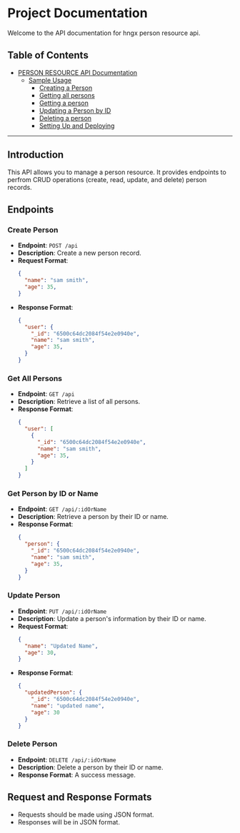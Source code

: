 # Project Documentation

Welcome to the API documentation for hngx person resource api.

## Table of Contents

- [PERSON RESOURCE API Documentation](#person-resource-api-documentation)
  - [Sample Usage](#sample-usage)
    - [Creating a Person](#creating-a-person)
    - [Getting all persons](#getting-all-persons)
    - [Getting a person](#getting-a-person)
    - [Updating a Person by ID](#updating-a-person-by-id)
    - [Deleting a person](#deleting-a-person)
    - [Setting Up and Deploying](#setting-up-and-deploying)

---

## Introduction

This API allows you to manage a person resource. It provides endpoints to perfrom CRUD operations (create, read, update, and delete) person records.

## Endpoints

### Create Person

- **Endpoint**: `POST /api`
- **Description**: Create a new person record.
- **Request Format**:
  ```json
  {
    "name": "sam smith",
    "age": 35,
  }
  ```
- **Response Format**:
  ```json
  {
    "user": {
      "_id": "6500c64dc2084f54e2e0940e",
      "name": "sam smith",
      "age": 35,
    }
  }
  ```

### Get All Persons

- **Endpoint**: `GET /api `
- **Description**: Retrieve a list of all persons.
- **Response Format**:
  ```json
  {
    "user": [
      {
        "_id": "6500c64dc2084f54e2e0940e",
        "name": "sam smith",
        "age": 35,
      }
    ]
  }
  ```

### Get Person by ID or Name

- **Endpoint**: `GET /api/:idOrName`
- **Description**: Retrieve a person by their ID or name.
- **Response Format**:
  ```json
  {
    "person": {
      "_id": "6500c64dc2084f54e2e0940e",
      "name": "sam smith",
      "age": 35,
    }
  }
  ```

### Update Person

- **Endpoint**: `PUT /api/:idOrName`
- **Description**: Update a person's information by their ID or name.
- **Request Format**:
  ```json
  {
    "name": "Updated Name",
    "age": 30,
  }
  ```
- **Response Format**:
  ```json
  {
    "updatedPerson": {
      "_id": "6500c64dc2084f54e2e0940e",
      "name": "updated name",
      "age": 30
    }
  }
  ```

### Delete Person

- **Endpoint**: `DELETE /api/:idOrName`
- **Description**: Delete a person by their ID or name.
- **Response Format**: A success message.

## Request and Response Formats

- Requests should be made using JSON format.
- Responses will be in JSON format.
